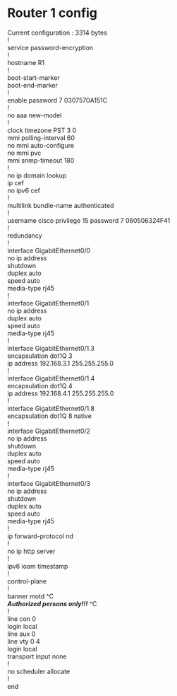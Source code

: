 # Router 1 config  
Current configuration : 3314 bytes  
!  
service password-encryption  
!  
hostname R1  
!  
boot-start-marker   
boot-end-marker  
!  
enable password 7 0307570A151C  
!  
no aaa new-model    
!  
clock timezone PST 3 0  
mmi polling-interval 60  
no mmi auto-configure  
no mmi pvc  
mmi snmp-timeout 180  
!  
no ip domain lookup  
ip cef  
no ipv6 cef  
!  
multilink bundle-name authenticated  
!  
username cisco privilege 15 password 7 060506324F41  
!  
redundancy  
!  
interface GigabitEthernet0/0  
 no ip address  
 shutdown  
 duplex auto  
 speed auto  
 media-type rj45  
!  
interface GigabitEthernet0/1  
 no ip address  
 duplex auto  
 speed auto  
 media-type rj45  
!  
interface GigabitEthernet0/1.3  
 encapsulation dot1Q 3  
 ip address 192.168.3.1 255.255.255.0   
!  
interface GigabitEthernet0/1.4  
 encapsulation dot1Q 4  
 ip address 192.168.4.1 255.255.255.0  
!  
interface GigabitEthernet0/1.8  
 encapsulation dot1Q 8 native       
!  
interface GigabitEthernet0/2  
 no ip address  
 shutdown  
 duplex auto  
 speed auto  
 media-type rj45  
!  
interface GigabitEthernet0/3  
 no ip address  
 shutdown  
 duplex auto  
 speed auto  
 media-type rj45  
!  
ip forward-protocol nd  
!  
no ip http server  
!  
ipv6 ioam timestamp  
!  
control-plane  
!  
banner motd ^C  
*****Authorized persons only!!!***** ^C  
!  
line con 0  
 login local  
line aux 0  
line vty 0 4  
 login local  
 transport input none  
!  
no scheduler allocate  
!  
end  




